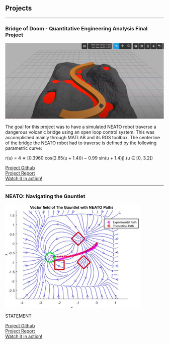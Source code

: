 ## Projects

---

### Bridge of Doom - Quantitative Engineering Analysis Final Project

<img src="images/bridgeofdoomThumbnail.PNG?raw=true"/>

The goal for this project was to have a simulated NEATO robot traverse a
dangerous volcanic bridge using an open loop control system. This was accomplished mainly through MATLAB and its ROS toolbox. The centerline of the
bridge the NEATO robot had to traverse is defined by the following parametric
curve:

r(u) = 4 ∗ [0.3960 cos(2.65(u + 1.4))i − 0.99 sin(u + 1.4)j].(u ∈ [0, 3.2])


[Project Github](https://github.com/slkaplan/BridgeOfDoom-QEA-Spring-2020)<br/>
[Project Report](/pdfs/BOD_writeup)<br/>
[Watch it in action!](https://www.youtube.com/watch?v=pFaZ9D6f-rY)<br/>


---

### NEATO: Navigating the Gauntlet

<img src="images/paths.JPG?raw=true"/>

STATEMENT

[Project Github](https://github.com/samjumjum/QEA_Final_Gauntlet)<br/>
[Project Report](/pdfs/QEA_Gauntlet-1.pdf)<br/>
[Watch it in action!](https://www.youtube.com/watch?v=0D3JNF2A-vk&feature=youtu.be)<br/>

